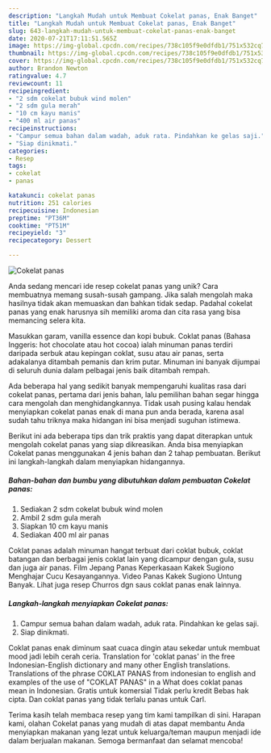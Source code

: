 ```yaml
---
description: "Langkah Mudah untuk Membuat Cokelat panas, Enak Banget"
title: "Langkah Mudah untuk Membuat Cokelat panas, Enak Banget"
slug: 643-langkah-mudah-untuk-membuat-cokelat-panas-enak-banget
date: 2020-07-21T17:11:51.565Z
image: https://img-global.cpcdn.com/recipes/738c105f9e0dfdb1/751x532cq70/cokelat-panas-foto-resep-utama.jpg
thumbnail: https://img-global.cpcdn.com/recipes/738c105f9e0dfdb1/751x532cq70/cokelat-panas-foto-resep-utama.jpg
cover: https://img-global.cpcdn.com/recipes/738c105f9e0dfdb1/751x532cq70/cokelat-panas-foto-resep-utama.jpg
author: Brandon Newton
ratingvalue: 4.7
reviewcount: 11
recipeingredient:
- "2 sdm cokelat bubuk wind molen"
- "2 sdm gula merah"
- "10 cm kayu manis"
- "400 ml air panas"
recipeinstructions:
- "Campur semua bahan dalam wadah, aduk rata. Pindahkan ke gelas saji."
- "Siap dinikmati."
categories:
- Resep
tags:
- cokelat
- panas

katakunci: cokelat panas 
nutrition: 251 calories
recipecuisine: Indonesian
preptime: "PT36M"
cooktime: "PT51M"
recipeyield: "3"
recipecategory: Dessert

---
```



![Cokelat panas](https://img-global.cpcdn.com/recipes/738c105f9e0dfdb1/751x532cq70/cokelat-panas-foto-resep-utama.jpg)

Anda sedang mencari ide resep cokelat panas yang unik? Cara membuatnya memang susah-susah gampang. Jika salah mengolah maka hasilnya tidak akan memuaskan dan bahkan tidak sedap. Padahal cokelat panas yang enak harusnya sih memiliki aroma dan cita rasa yang bisa memancing selera kita.

Masukkan garam, vanilla essence dan kopi bubuk. Coklat panas (Bahasa Inggeris: hot chocolate atau hot cocoa) ialah minuman panas terdiri daripada serbuk atau kepingan coklat, susu atau air panas, serta adakalanya ditambah pemanis dan krim putar. Minuman ini banyak dijumpai di seluruh dunia dalam pelbagai jenis baik ditambah rempah.

Ada beberapa hal yang sedikit banyak mempengaruhi kualitas rasa dari cokelat panas, pertama dari jenis bahan, lalu pemilihan bahan segar hingga cara mengolah dan menghidangkannya. Tidak usah pusing kalau hendak menyiapkan cokelat panas enak di mana pun anda berada, karena asal sudah tahu triknya maka hidangan ini bisa menjadi suguhan istimewa.


Berikut ini ada beberapa tips dan trik praktis yang dapat diterapkan untuk mengolah cokelat panas yang siap dikreasikan. Anda bisa menyiapkan Cokelat panas menggunakan 4 jenis bahan dan 2 tahap pembuatan. Berikut ini langkah-langkah dalam menyiapkan hidangannya.

<!--inarticleads1-->

##### Bahan-bahan dan bumbu yang dibutuhkan dalam pembuatan Cokelat panas:

1. Sediakan 2 sdm cokelat bubuk wind molen
1. Ambil 2 sdm gula merah
1. Siapkan 10 cm kayu manis
1. Sediakan 400 ml air panas


Coklat panas adalah minuman hangat terbuat dari coklat bubuk, coklat batangan dan berbagai jenis coklat lain yang dicampur dengan gula, susu dan juga air panas. Film Jepang Panas Keperkasaan Kakek Sugiono Menghajar Cucu Kesayangannya. Video Panas Kakek Sugiono Untung Banyak. Lihat juga resep Churros dgn saus coklat panas enak lainnya. 

<!--inarticleads2-->

##### Langkah-langkah menyiapkan Cokelat panas:

1. Campur semua bahan dalam wadah, aduk rata. Pindahkan ke gelas saji.
1. Siap dinikmati.


Coklat panas enak diminum saat cuaca dingin atau sekedar untuk membuat mood jadi lebih cerah ceria. Translation for &#39;coklat panas&#39; in the free Indonesian-English dictionary and many other English translations. Translations of the phrase COKLAT PANAS from indonesian to english and examples of the use of &#34;COKLAT PANAS&#34; in a What does coklat panas mean in Indonesian. Gratis untuk komersial Tidak perlu kredit Bebas hak cipta. Dan coklat panas yang tidak terlalu panas untuk Carl. 

Terima kasih telah membaca resep yang tim kami tampilkan di sini. Harapan kami, olahan Cokelat panas yang mudah di atas dapat membantu Anda menyiapkan makanan yang lezat untuk keluarga/teman maupun menjadi ide dalam berjualan makanan. Semoga bermanfaat dan selamat mencoba!
